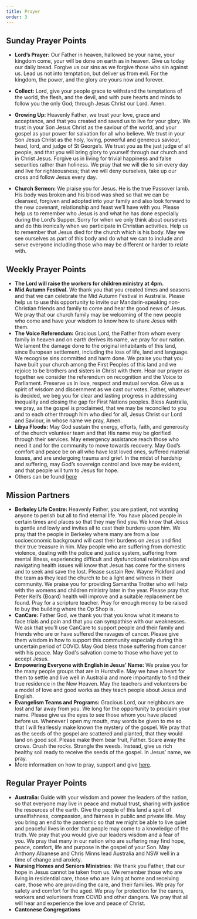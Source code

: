 ```yaml
---
title: Prayer
order: 3
---
```


## Sunday Prayer Points

- **Lord’s Prayer:** Our Father in heaven, hallowed be your name, your kingdom come, your will be done on earth as in heaven. Give us today our daily bread. Forgive us our sins as we forgive those who sin against us. Lead us not into temptation, but deliver us from evil. For the kingdom, the power, and the glory are yours now and forever.

- **Collect:** Lord, give your people grace to withstand the temptations of the world, the flesh, and the devil, and with pure hearts and minds to follow you the only God; through Jesus Christ our Lord. Amen.

- **Growing Up:** Heavenly Father, we trust your love, grace and acceptance, and that you created and saved us to live for your glory. We trust in your Son Jesus Christ as the saviour of the world, and your gospel as your power for salvation for all who believe. We trust in your Son Jesus Christ as the holy, loving, powerful and generous saviour, head, lord, and judge of St George’s. We trust you as the just judge of all people, and that you will bring glory to yourself through our church and in Christ Jesus. Forgive us in living for trivial happiness and false securities rather than holiness. We pray that we will die to sin every day and live for righteousness; that we will deny ourselves, take up our cross and follow Jesus every day. 


- **Church Sermon:** We praise you for Jesus. He is the true Passover lamb. His body was broken and his blood was shed so that we can be cleansed, forgiven and adopted into your family and also look forward to the new covenant, relationship and feast we’ll have with you. Please help us to remember who Jesus is and what he has done especially during the Lord’s Supper. Sorry for when we only think about ourselves and do this ironically when we participate in Christian activities. Help us to remember that Jesus died for the church which is his body. May we see ourselves as part of this body and do what we can to include and serve everyone including those who may be different or harder to relate with. 


## Weekly Prayer Points
- **The Lord will raise the workers for children ministry at 4pm.**
- **Mid Autumn Festival.** We thank you that you created times and seasons and that we can celebrate the Mid Autumn Festival in Australia. Please help us to use this opportunity to invite our Mandarin-speaking non-Christian friends and family to come and hear the good news of Jesus. We pray that our church family may be welcoming of the new people who come and have your wisdom to know how to share Jesus with them.
- **The Voice Referendum:** Gracious Lord, the Father from whom every family in heaven and on earth derives its name, we pray for our nation. We lament the damage done to the original inhabitants of this land, since European settlement, including the loss of life, land and language. We recognise sins committed and harm done. We praise you that you have built your church among the First Peoples of this land and we rejoice to be brothers and sisters in Christ with them. Hear our prayer as together we consider the referendum on recognition and the Voice to Parliament. Preserve us in love, respect and mutual service. Give us a spirit of wisdom and discernment as we cast our votes. Father, whatever is decided, we beg you for clear and lasting progress in addressing inequality and closing the gap for First Nations peoples. Bless Australia, we pray, as the gospel is proclaimed, that we may be reconciled to you and to each other through him who died for all, Jesus Christ our Lord and Saviour, in whose name we pray, Amen.
- **Libya Floods:** May God sustain the energy, efforts, faith, and generosity of the church volunteer team and that His name may be glorified through their services. May emergency assistance reach those who need it and for the community to move towards recovery. May God’s comfort and peace be on all who have lost loved ones, suffered material losses, and are undergoing trauma and grief. In the midst of hardship and suffering, may God’s sovereign control and love may be evident, and that people will turn to Jesus for hope.
- Others can be found [here](https://stgeorgeshurstville.org.au/prayer) 

## Mission Partners
- **Berkeley Life Centre:** Heavenly Father, you are patient, not wanting anyone to perish but all to find eternal life. You have placed people in certain times and places so that they may find you. We know that Jesus is gentle and lowly and invites all to cast their burdens upon him. We pray that the people in Berkeley where many are from a low socioeconomic background will cast their burdens on Jesus and find their true treasure in him. May people who are suffering from domestic violence, dealing with the police and justice system, suffering from mental illness, experiencing difficult and dysfunctional relationships and navigating health issues will know that Jesus has come for the sinners and to seek and save the lost. Please sustain Rev. Wayne Pickford and the team as they lead the church to be a light and witness in their community. We praise you for providing Samantha Trotter who will help with the womens and children ministry later in the year. Please pray that Peter Kell’s (Board) health will improve and a suitable replacement be found. Pray for a scripture teacher. Pray for enough money to be raised to buy the building where the Op Shop is. 
- **CanCare:** Father God, we thank you that you know what it means to face trials and pain and that you can sympathise with our weaknesses. We ask that you’ll use CanCare to support people and their family and friends who are or have suffered the ravages of cancer. Please give them wisdom in how to support this community especially during this uncertain period of COVID. May God bless those suffering from cancer with his peace. May God's salvation come to those who have yet to accept Jesus.
- **Empowering Everyone with English in Jesus’ Name:** We praise you for the many people groups that are in Hurstville. May we have a heart for them to settle and live well in Australia and more importantly to find their true residence in the New Heaven. May the teachers and volunteers be a model of love and good works as they teach people about Jesus and English. 
- **Evangelism Teams and Programs:** Gracious Lord, our neighbours are lost and far away from you. We long for the opportunity to proclaim your name. Please give us the eyes to see those whom you have placed before us. Whenever I open my mouth, may words be given to me so that I will fearlessly make known the mystery of the gospel. We pray that as the seeds of the gospel are scattered and planted, that they would land on good soil. Please make them bear fruit, Father. Scare away the crows. Crush the rocks. Strangle the weeds. Instead, give us rich healthy soil ready to receive the seeds of the gospel. In Jesus’ name, we pray. 
- More information on how to pray, support and give [here](https://stgeorgeshurstville.org.au/mission-partners).

## Regular Prayer Points
- **Australia:** Guide with your wisdom and power the leaders of the nation, so that everyone may live in peace and mutual trust, sharing with justice the resources of the earth. Give the people of this land a spirit of unselfishness, compassion, and fairness in public and private life. May you bring an end to the pandemic so that we might be able to live quiet and peaceful lives in order that people may come to a knowledge of the truth. We pray that you would give our leaders wisdom and a fear of you. We pray that many in our nation who are suffering may find hope, peace, comfort, life and purpose in the gospel of your Son. May Anthony Albanese and Chris Minns lead Australia and NSW well in a time of change and anxiety. 
- **Nursing Homes and Seniors Ministries**: We thank you Father, that our hope in Jesus cannot be taken from us. We remember those who are living in residential care, those who are living at home and receiving care, those who are providing the care, and their families. We pray for safety and comfort for the aged. We pray for protection for the carers, workers and volunteers from COVID and other dangers. We pray that all will hear and experience the love and peace of Christ.
- **Cantonese Congregations**

